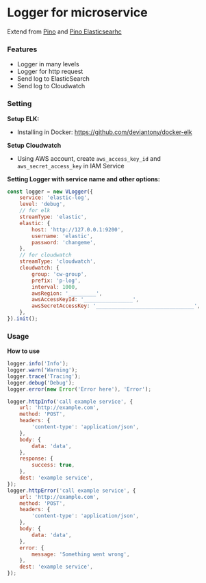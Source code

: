 # Logger for microservice

Extend from [Pino](https://getpino.io/) and [Pino Elasticsearhc](https://github.com/pinojs/pino-elasticsearch)

### Features
- Logger in many levels
- Logger for http request
- Send log to ElasticSearch
- Send log to Cloudwatch

### Setting

**Setup ELK:**
- Installing in Docker: https://github.com/deviantony/docker-elk

**Setup Cloudwatch**
- Using AWS account, create `aws_access_key_id` and `aws_secret_access_key` in IAM Service

**Setting Logger with service name and other options:**
```js
const logger = new VLogger({
    service: 'elastic-log',
    level: 'debug',
    // for elk
    streamType: 'elastic',
    elastic: {
        host: 'http://127.0.0.1:9200',
        username: 'elastic',
        password: 'changeme',
    },
    // for cloudwatch
    streamType: 'cloudwatch',
    cloudwatch: {
        group: 'cw-group',
        prefix: 'p-log',
        interval: 1000,
        awsRegion: '_________',
        awsAccessKeyId: '________________',
        awsSecretAccessKey: '________________________________',
    },
}).init();
```

### Usage

**How to use**
```js
logger.info('Info');
logger.warn('Warning');
logger.trace('Tracing');
logger.debug('Debug');
logger.error(new Error('Error here'), 'Error');

logger.httpInfo('call example service', {
    url: 'http://example.com',
    method: 'POST',
    headers: {
        'content-type': 'application/json',
    },
    body: {
        data: 'data',
    },
    response: {
        success: true,
    },
    dest: 'example service',
});
logger.httpError('call example service', {
    url: 'http://example.com',
    method: 'POST',
    headers: {
        'content-type': 'application/json',
    },
    body: {
        data: 'data',
    },
    error: {
        message: 'Something went wrong',
    },
    dest: 'example service',
});

```
